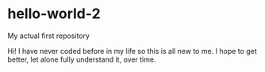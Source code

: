 # hello-world-2
My actual first repository

Hi! I have never coded before in my life so this is all new to me. I hope to get better, let alone fully understand it, over time. 
